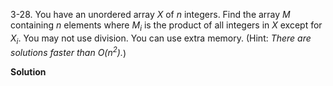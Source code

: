 3-28. You have an unordered array *X* of *n* integers. Find the array *M* containing *n* elements where *M<sub>i</sub>* is the product of all integers in *X* except for *X<sub>i</sub>*. You may not use division. You can use extra memory. (Hint: *There are solutions faster than O(n<sup>2</sup>).*)

**Solution**

